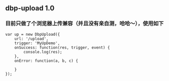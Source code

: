 ## dbp-upload 1.0

### 目前只做了个浏览器上传兼容（并且没有亲自测，哈哈～），使用如下

	var up = new DbpUpload({
    	url: '/upload',
    	trigger: 'MyUpDemo',
    	onSuccess: function(res, trigger, event) {
        	console.log(res);
    	},
    	onError: function(a, b, c) {

    	}
	});